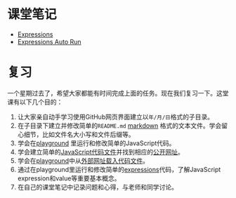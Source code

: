 # 课堂笔记

- [Expressions](https://bigdata-mindstorms.github.io/d3-playground/#https://bigdata-mindstorms.github.io/d3-playground/ontouchstart/2016/01/04/expressions.js)
- [Expressions Auto Run](https://bigdata-mindstorms.github.io/d3-playground/#https://bigdata-mindstorms.github.io/d3-playground/ontouchstart/2016/01/04/expressions_auto_run.js)

# 复习

一个星期过去了，希望大家都能有时间完成上面的任务。现在我们复习一下。这堂课有以下几个目的：

1. 让大家亲自动手学习使用GitHub网页界面建立以`年/月/日`格式的子目录。
2. 在子目录下建立并修改简单的`README.md` [markdown](https://help.github.com/articles/github-flavored-markdown/) 格式的文本文件。学会留心细节，比如文件名大小写和文件后缀等。
3. 学会在[playground](https://bigdata-mindstorms.github.io/d3-playground/) 里运行和修改简单的JavaScript代码。
4. 学会建立简单的[JavaScript代码文件](https://github.com/bigdata-mindstorms/d3-playground/blob/gh-pages/ontouchstart/2016/01/04/expressions.js)并找到相应的[公开网址](https://bigdata-mindstorms.github.io/d3-playground/ontouchstart/2016/01/04/expressions.js)。
5. 学会在[playground](https://bigdata-mindstorms.github.io/d3-playground/)中从[外部网址](https://bigdata-mindstorms.github.io/d3-playground/ontouchstart/2016/01/04/expressions.js)[载入代码文件](https://bigdata-mindstorms.github.io/d3-playground/#https://bigdata-mindstorms.github.io/d3-playground/ontouchstart/2016/01/04/expressions.js)。
6. 通过在playground里运行和修改简单的[expressions](expressions.js)代码，了解JavaScript expression和value等重要基本概念。
7. 在自己的课堂笔记中记录问题和心得，与老师和同学讨论。
